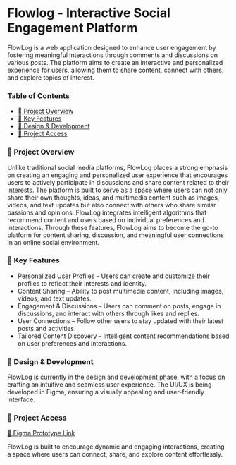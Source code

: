 # Flowlog - Interactive Social Engagement Platform
FlowLog is a web application designed to enhance user engagement by fostering meaningful interactions through comments and discussions on various posts. The platform aims to create an interactive and personalized experience for users, allowing them to share content, connect with others, and explore topics of interest.

### Table of Contents
- [📌 Project Overview](#-project-overview)
- [🌟 Key Features](#-key-features)
- [🎨 Design & Development](#-design--development)
- [📂 Project Access](#-project-access)


### 📌 Project Overview
Unlike traditional social media platforms, FlowLog places a strong emphasis on creating an engaging and personalized user experience that encourages users to actively participate in discussions and share content related to their interests. The platform is built to serve as a space where users can not only share their own thoughts, ideas, and multimedia content such as images, videos, and text updates but also connect with others who share similar passions and opinions. FlowLog integrates intelligent algorithms that recommend content and users based on individual preferences and interactions. Through these features, FlowLog aims to become the go-to platform for content sharing, discussion, and meaningful user connections in an online social environment.

### 🌟 Key Features
- Personalized User Profiles – Users can create and customize their profiles to reflect their interests and identity.
- Content Sharing – Ability to post multimedia content, including images, videos, and text updates.
- Engagement & Discussions – Users can comment on posts, engage in discussions, and interact with others through likes and replies.
- User Connections – Follow other users to stay updated with their latest posts and activities.
- Tailored Content Discovery – Intelligent content recommendations based on user preferences and interactions.


### 🎨 Design & Development
FlowLog is currently in the design and development phase, with a focus on crafting an intuitive and seamless user experience. The UI/UX is being developed in Figma, ensuring a visually appealing and user-friendly interface.


### 📂 Project Access
[🔗 Figma Prototype Link](https://www.figma.com/design/yP9xDtAWrV7Te17YSGLypE/Flowlog?node-id=0-1&t=aeRaZjSDGjWiS3aN-1)

FlowLog is built to encourage dynamic and engaging interactions, creating a space where users can connect, share, and explore content effortlessly.


